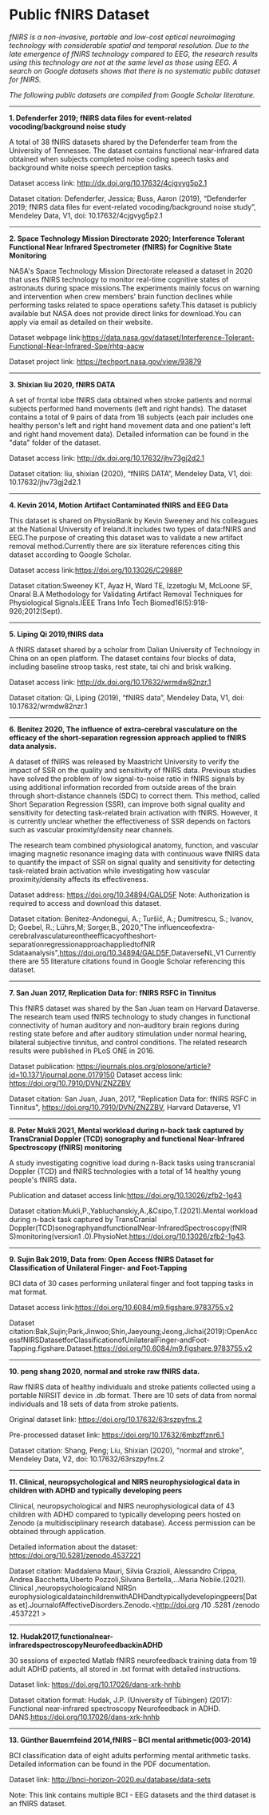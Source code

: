 # Public fNIRS Dataset

*fNIRS is a non-invasive, portable and low-cost optical neuroimaging technology with considerable spatial and temporal resolution. Due to the late emergence of fNIRS technology compared to EEG, the research results using this technology are not at the same level as those using EEG. A search on Google datasets shows that there is no systematic public dataset for fNIRS.*

*The following public datasets are compiled from Google Scholar literature.*

***

**1. Defenderfer 2019; fNIRS data files for event-related vocoding/background noise study**

A total of 38 fNIRS datasets shared by the Defenderfer team from the University of Tennessee. The dataset contains functional near-infrared data obtained when subjects completed noise coding speech tasks and background white noise speech perception tasks.

Dataset access link: <http://dx.doi.org/10.17632/4cjgvyg5p2.1>

Dataset citation: Defenderfer, Jessica; Buss, Aaron (2019), “Defenderfer 2019; fNIRS data files for event-related vocoding/background noise study”, Mendeley Data, V1, doi: 10.17632/4cjgvyg5p2.1

***

**2. Space Technology Mission Directorate 2020; Interference Tolerant Functional Near Infrared Spectrometer (fNIRS) for Cognitive State Monitoring**

NASA's Space Technology Mission Directorate released a dataset in 2020 that uses fNIRS technology to monitor real-time cognitive states of astronauts during space missions.The experiments mainly focus on warning and intervention when crew members' brain function declines while performing tasks related to space operations safety.This dataset is publicly available but NASA does not provide direct links for download.You can apply via email as detailed on their website.

Dataset webpage link:<https://data.nasa.gov/dataset/Interference-Tolerant-Functional-Near-Infrared-Spe/rhtq-aacw>

Dataset project link: <https://techport.nasa.gov/view/93879>&#x20;

***

**3. Shixian liu 2020, fNIRS DATA**

A set of frontal lobe fNIRS data obtained when stroke patients and normal subjects performed hand movements (left and right hands). The dataset contains a total of 9 pairs of data from 18 subjects (each pair includes one healthy person's left and right hand movement data and one patient's left and right hand movement data). Detailed information can be found in the "data" folder of the dataset.

Dataset access link: <http://dx.doi.org/10.17632/jhv73gj2d2.1>

Dataset citation: liu, shixian (2020), “fNIRS DATA”, Mendeley Data, V1, doi: 10.17632/jhv73gj2d2.1

***

**4. Kevin 2014, Motion Artifact Contaminated fNIRS and EEG Data**

This dataset is shared on PhysioBank by Kevin Sweeney and his colleagues at the National University of Ireland.It includes two types of data:fNIRS and EEG.The purpose of creating this dataset was to validate a new artifact removal method.Currently there are six literature references citing this dataset according to Google Scholar.

Dataset access link:<https://doi.org/10.13026/C2988P>

Dataset citation:Sweeney KT, Ayaz H, Ward TE, Izzetoglu M, McLoone SF, Onaral B.A Methodology for Validating Artifact Removal Techniques for Physiological Signals.IEEE Trans Info Tech Biomed16(5):918-926;2012(Sept).

***

**5. Liping Qi 2019,fNIRS data**

A fNIRS dataset shared by a scholar from Dalian University of Technology in China on an open platform. The dataset contains four blocks of data, including baseline stroop tasks, rest state, tai chi and brisk walking.

Dataset access link: <http://dx.doi.org/10.17632/wrmdw82nzr.1>

Dataset citation: Qi, Liping (2019), “fNIRS data”, Mendeley Data, V1, doi: 10.17632/wrmdw82nzr.1


***



**6. Benitez 2020, The influence of extra-cerebral vasculature on the efficacy of the short-separation regression approach applied to fNIRS data analysis.**

A dataset of fNIRS was released by Maastricht University to verify the impact of SSR on the quality and sensitivity of fNIRS data. Previous studies have solved the problem of low signal-to-noise ratio in fNIRS signals by using additional information recorded from outside areas of the brain through short-distance channels (SDC) to correct them. This method, called Short Separation Regression (SSR), can improve both signal quality and sensitivity for detecting task-related brain activation with fNIRS. However, it is currently unclear whether the effectiveness of SSR depends on factors such as vascular proximity/density near channels.

The research team combined physiological anatomy, function, and vascular imaging magnetic resonance imaging data with continuous wave fNIRS data to quantify the impact of SSR on signal quality and sensitivity for detecting task-related brain activation while investigating how vascular proximity/density affects its effectiveness.

Dataset address: <https://doi.org/10.34894/GALD5F> Note: Authorization is required to access and download this dataset.

Dataset citation: Benitez-Andonegui, A.; Turšič, A.; Dumitrescu, S.; Ivanov, D; Goebel, R.; Lührs,M; Sorger,B., 2020,"The influenceofextra-cerebralvasculatureontheefficacyoftheshort-separationregressionapproachappliedtofNIR Sdataanalysis",<https://doi.org/10.34894/GALD5F>,DataverseNL,V1 Currently there are 55 literature citations found in Google Scholar referencing this dataset.

***

**7. San Juan 2017, Replication Data for: fNIRS RSFC in Tinnitus**

This fNIRS dataset was shared by the San Juan team on Harvard Dataverse. The research team used fNIRS technology to study changes in functional connectivity of human auditory and non-auditory brain regions during resting state before and after auditory stimulation under normal hearing, bilateral subjective tinnitus, and control conditions. The related research results were published in PLoS ONE in 2016.

Dataset publication: <https://journals.plos.org/plosone/article?id=10.1371/journal.pone.0179150> Dataset access link: <https://doi.org/10.7910/DVN/ZNZZBV>

Dataset citation: San Juan, Juan, 2017, "Replication Data for: fNIRS RSFC in Tinnitus", <https://doi.org/10.7910/DVN/ZNZZBV>, Harvard Dataverse, V1

***

**8. Peter Mukli 2021, Mental workload during n-back task captured by TransCranial Doppler (TCD) sonography and functional Near-Infrared Spectroscopy (fNIRS) monitoring**

A study investigating cognitive load during n-Back tasks using transcranial Doppler (TCD) and fNIRS technologies with a total of 14 healthy young people's fNIRS data.

Publication and dataset access link:<https://doi.org/10.13026/zfb2-1g43> 

Dataset citation:Mukli,P.,Yabluchanskiy,A.,&Csipo,T.(2021).Mental workload during n-back task captured by TransCranial Doppler(TCD)sonographyandfunctionalNear-InfraredSpectroscopy(fNIR S)monitoring(version1 .0).PhysioNet.<https://doi.org/10.13026/zfb2-1g43>.

***

**9. Sujin Bak 2019, Data from: Open Access fNIRS Dataset for Classification of Unilateral Finger- and Foot-Tapping**

BCI data of 30 cases performing unilateral finger and foot tapping tasks in mat format.

Dataset access link:<https://doi.org/10.6084/m9.figshare.9783755.v2>

Dataset citation:Bak,Sujin;Park,Jinwoo;Shin,Jaeyoung;Jeong,Jichai(2019):OpenAccessfNIRSDatasetforClassificationofUnilateralFinger-andFoot-Tapping.figshare.Dataset.<https://doi.org/10.6084/m9.figshare.9783755.v2>


***

**10. peng shang 2020, normal and stroke raw fNIRS data.**

Raw fNIRS data of healthy individuals and stroke patients collected using a portable NIRSIT device in .db format. There are 10 sets of data from normal individuals and 18 sets of data from stroke patients.

Original dataset link: <https://doi.org/10.17632/63rszpyfns.2>

Pre-processed dataset link: <https://doi.org/10.17632/6mbzffznr6.1>

Dataset citation: Shang, Peng; Liu, Shixian (2020), "normal and stroke", Mendeley Data, V2, doi: 10.17632/63rszpyfns.2

***

**11. Clinical, neuropsychological and NIRS neurophysiological data in children with ADHD and typically developing peers**

Clinical, neuropsychological and NIRS neurophysiological data of 43 children with ADHD compared to typically developing peers hosted on Zenodo (a multidisciplinary research database). Access permission can be obtained through application.

Detailed information about the dataset: <https://doi.org/10.5281/zenodo.4537221>

Dataset citation: Maddalena Mauri, Silvia Grazioli, Alessandro Crippa, Andrea Bacchetta,Uberto Pozzoli,Silvana Bertella,...Maria Nobile.(2021). Clinical ,neuropsychologicaland NIRSn europhysiologicaldatainchildrenwithADHDandtypicallydevelopingpeers[Datas et].JournalofAffectiveDisorders.Zenodo.<http://doi.org /10 .5281 /zenodo .4537221 >

***

**12. Hudak2017,functionalnear-infraredspectroscopyNeurofeedbackinADHD**

30 sessions of expected Matlab fNIRS neurofeedback training data from 19 adult ADHD patients, all stored in .txt format with detailed instructions.

Dataset link: <https://doi.org/10.17026/dans-xrk-hnhb>

Dataset citation format: Hudak, J.P. (University of Tübingen) (2017): Functional near-infrared spectroscopy Neurofeedback in ADHD. DANS.<https://doi.org/10.17026/dans-xrk-hnhb>

***

**13. Günther Bauernfeind 2014,fNIRS – BCI mental arithmetic(003-2014)**

BCI classification data of eight adults performing mental arithmetic tasks. Detailed information can be found in the PDF documentation.

Dataset link: <http://bnci-horizon-2020.eu/database/data-sets>

Note: This link contains multiple BCI - EEG datasets and the third dataset is an fNIRS dataset.

